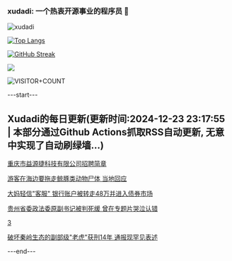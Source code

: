 ### xudadi: 一个热衷开源事业的程序员 👋

![xudadi](https://github-readme-stats-git-masterorgs-github-readme-stats-team.vercel.app/api?username=xudadi)

[![Top Langs](https://github-readme-stats.vercel.app/api/top-langs/?username=xudadi)](https://github.com/anuraghazra/github-readme-stats)

[![GitHub Streak](https://streak-stats.demolab.com?user=xudadi&locale=zh_Hans)](https://git.io/streak-stats)

![](https://raw.githubusercontent.com/xudadi/xudadi/main/assets/github-contribution-grid-snake.svg)

![VISITOR+COUNT](https://komarev.com/ghpvc/?username=xudadi&label=VISITOR+COUNT)


---start---

## Xudadi的每日更新(更新时间:2024-12-23 23:17:55 | 本部分通过Github Actions抓取RSS自动更新, 无意中实现了自动刷绿墙...)

[重庆市益源捷科技有限公司招聘简章](https://www.gongkaoleida.com/article/2241122)

[游客在海边要拖走鲸豚类动物尸体 当地回应](https://m.163.com/news/article/JK49NE30053469LG.html)

[大妈轻信"客服" 银行账户被转走48万并进入债券市场](https://m.163.com/news/article/JK46LU49051492T3.html)

[贵州省委政法委原副书记被判死缓 曾在专题片哭泣认错](https://m.163.com/news/article/JK46LTU4051492T3.html)

[3](https://m.163.com/touch/news/sub/domestic)

[破坏秦岭生态的副部级"老虎"获刑14年 通报现罕见表述](https://m.163.com/news/article/JK4488RB055040N3.html)

---end---
